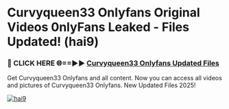 # Curvyqueen33 Onlyfans Original Videos 0nlyFans Leaked - Files Updated! (hai9)

<h3>🔴 CLICK HERE 🌐==►► <a href="https://tinyurl.com/ehrbuxhb" rel="nofollow">Curvyqueen33 Onlyfans Updated Files</a></h3>

Get Curvyqueen33 Onlyfans and all content. Now you can access all videos and pictures of Curvyqueen33 Onlyfans. New Updated Files 2025!

[![hai9](https://i.imgur.com/lVYEuWS.gif)](https://tinyurl.com/ehrbuxhb)
